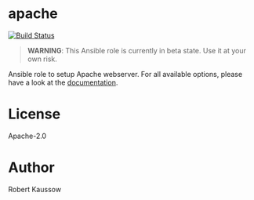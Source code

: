 # apache

[![Build Status](https://drone.owncloud.com/api/badges/owncloud-ansible/apache/status.svg)](https://drone.owncloud.com/owncloud-ansible/apache)

> **WARNING**: This Ansible role is currently in beta state. Use it at your own risk.

Ansible role to setup Apache webserver. For all available options, please have a look at the [documentation](https://owncloud-ansible.github.io/role/apache/).

# License

Apache-2.0

# Author

Robert Kaussow
